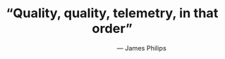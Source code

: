<h1 style="font-weight: 700; margin-top: 2em; text-align: center; font-size: 3vw">“Quality, quality, telemetry, in that order”</h1>

<div style="font-size: 1.5vw; text-align: center">&nbsp;&nbsp;&nbsp;&nbsp;&nbsp;&nbsp;&nbsp;&nbsp;&nbsp;&nbsp;&nbsp;&nbsp;&nbsp;&nbsp;&nbsp;&nbsp;&nbsp;&nbsp;&nbsp;&nbsp;&nbsp;&nbsp;&nbsp;&nbsp;&nbsp;&nbsp;&nbsp;&nbsp;&nbsp;&nbsp;&nbsp;&nbsp;&nbsp;— James Philips</div>
